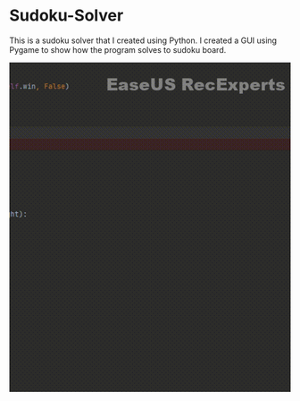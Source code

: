 # Sudoku-Solver

This is a sudoku solver that I created using Python. I created a GUI using Pygame to
show how the program solves to sudoku board.

![](sudoku_solver.gif)
